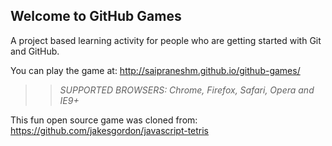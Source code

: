 ## Welcome to GitHub Games

A project based learning activity for people who are getting started with Git and GitHub.

You can play the game at: http://saipraneshm.github.io/github-games/

>> _*SUPPORTED BROWSERS*: Chrome, Firefox, Safari, Opera and IE9+_

This fun open source game was cloned from: https://github.com/jakesgordon/javascript-tetris
